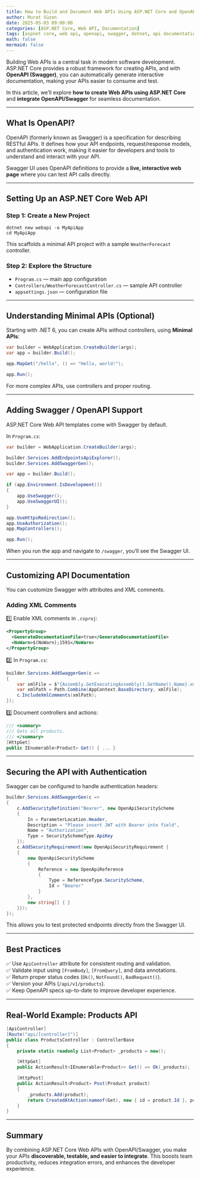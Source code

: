 ```yaml
---
title: How to Build and Document Web APIs Using ASP.NET Core and OpenAPI
author: Murat Süzen
date: 2025-05-03 09:00:00
categories: [ASP.NET Core, Web API, Documentation]
tags: [aspnet core, web api, openapi, swagger, dotnet, api documentation]
math: false
mermaid: false
---
```


Building Web APIs is a central task in modern software development. ASP.NET Core provides a robust framework for creating APIs, and with **OpenAPI (Swagger)**, you can automatically generate interactive documentation, making your APIs easier to consume and test.

In this article, we’ll explore **how to create Web APIs using ASP.NET Core** and **integrate OpenAPI/Swagger** for seamless documentation.

---

## What Is OpenAPI?

OpenAPI (formerly known as Swagger) is a specification for describing RESTful APIs. It defines how your API endpoints, request/response models, and authentication work, making it easier for developers and tools to understand and interact with your API.

Swagger UI uses OpenAPI definitions to provide a **live, interactive web page** where you can test API calls directly.

---

## Setting Up an ASP.NET Core Web API

### Step 1: Create a New Project

```
dotnet new webapi -o MyApiApp
cd MyApiApp
```

This scaffolds a minimal API project with a sample `WeatherForecast` controller.

### Step 2: Explore the Structure

- `Program.cs` — main app configuration  
- `Controllers/WeatherForecastController.cs` — sample API controller  
- `appsettings.json` — configuration file

---

## Understanding Minimal APIs (Optional)

Starting with .NET 6, you can create APIs without controllers, using **Minimal APIs**:

```csharp
var builder = WebApplication.CreateBuilder(args);
var app = builder.Build();

app.MapGet("/hello", () => "Hello, world!");

app.Run();
```

For more complex APIs, use controllers and proper routing.

---

## Adding Swagger / OpenAPI Support

ASP.NET Core Web API templates come with Swagger by default.

In `Program.cs`:

```csharp
var builder = WebApplication.CreateBuilder(args);

builder.Services.AddEndpointsApiExplorer();
builder.Services.AddSwaggerGen();

var app = builder.Build();

if (app.Environment.IsDevelopment())
{
    app.UseSwagger();
    app.UseSwaggerUI();
}

app.UseHttpsRedirection();
app.UseAuthorization();
app.MapControllers();

app.Run();
```

When you run the app and navigate to `/swagger`, you’ll see the Swagger UI.

---

## Customizing API Documentation

You can customize Swagger with attributes and XML comments.

### Adding XML Comments

1️⃣ Enable XML comments in `.csproj`:

```xml
<PropertyGroup>
  <GenerateDocumentationFile>true</GenerateDocumentationFile>
  <NoWarn>$(NoWarn);1591</NoWarn>
</PropertyGroup>
```

2️⃣ In `Program.cs`:

```csharp
builder.Services.AddSwaggerGen(c =>
{
    var xmlFile = $"{Assembly.GetExecutingAssembly().GetName().Name}.xml";
    var xmlPath = Path.Combine(AppContext.BaseDirectory, xmlFile);
    c.IncludeXmlComments(xmlPath);
});
```

3️⃣ Document controllers and actions:

```csharp
/// <summary>
/// Gets all products.
/// </summary>
[HttpGet]
public IEnumerable<Product> Get() { ... }
```

---

## Securing the API with Authentication

Swagger can be configured to handle authentication headers:

```csharp
builder.Services.AddSwaggerGen(c =>
{
    c.AddSecurityDefinition("Bearer", new OpenApiSecurityScheme
    {
        In = ParameterLocation.Header,
        Description = "Please insert JWT with Bearer into field",
        Name = "Authorization",
        Type = SecuritySchemeType.ApiKey
    });
    c.AddSecurityRequirement(new OpenApiSecurityRequirement {
    {
        new OpenApiSecurityScheme
        {
            Reference = new OpenApiReference
            {
                Type = ReferenceType.SecurityScheme,
                Id = "Bearer"
            }
        },
        new string[] { }
    }});
});
```

This allows you to test protected endpoints directly from the Swagger UI.

---

## Best Practices

✅ Use `ApiController` attribute for consistent routing and validation.  
✅ Validate input using `[FromBody]`, `[FromQuery]`, and data annotations.  
✅ Return proper status codes (`Ok()`, `NotFound()`, `BadRequest()`).  
✅ Version your APIs (`/api/v1/products`).  
✅ Keep OpenAPI specs up-to-date to improve developer experience.

---

## Real-World Example: Products API

```csharp
[ApiController]
[Route("api/[controller]")]
public class ProductsController : ControllerBase
{
    private static readonly List<Product> _products = new();

    [HttpGet]
    public ActionResult<IEnumerable<Product>> Get() => Ok(_products);

    [HttpPost]
    public ActionResult<Product> Post(Product product)
    {
        _products.Add(product);
        return CreatedAtAction(nameof(Get), new { id = product.Id }, product);
    }
}
```

---

## Summary

By combining ASP.NET Core Web APIs with OpenAPI/Swagger, you make your APIs **discoverable, testable, and easier to integrate**. This boosts team productivity, reduces integration errors, and enhances the developer experience.
